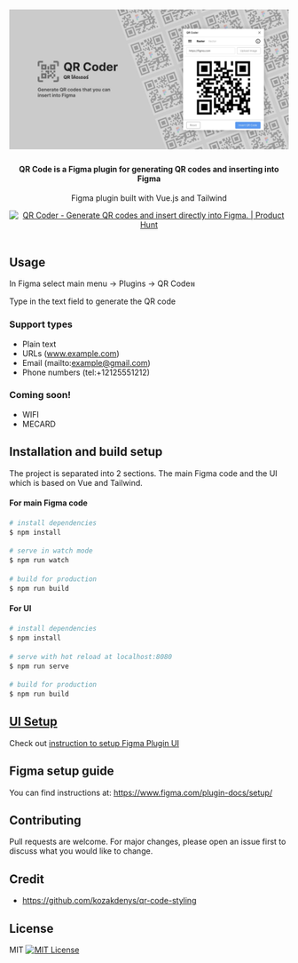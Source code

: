 <h1 align="center">
	<a href="https://github.com/nathakits/qr-figma-plugin">
		<img src="assets/plugin-file-cover.jpg" alt="QR Generator"/>
	</a>
</h1>

<h4 align="center">
  QR Code is a Figma plugin for generating QR codes and inserting into Figma
</h4>

<p align="center">
  Figma plugin built with Vue.js and Tailwind
</p>

<div align="center">
  <a href="https://www.producthunt.com/posts/qr-coder?utm_source=badge-featured&utm_medium=badge&utm_souce=badge-qr-coder" target="_blank">
    <img src="https://api.producthunt.com/widgets/embed-image/v1/featured.svg?post_id=293612&theme=light" alt="QR Coder - Generate QR codes and insert directly into Figma. | Product Hunt" style="width: 250px; height: 54px;" width="250" height="54" />
  </a>
</div>

<br>

<!-- ## Download -->
<!-- Install on Figma -->

## Usage
In Figma select main menu -> Plugins -> QR Codeพ

Type in the text field to generate the QR code

### Support types
- Plain text
- URLs (www.example.com)
- Email (mailto:example@gmail.com)
- Phone numbers (tel:+12125551212)

### Coming soon!
- WIFI
- MECARD

## Installation and build setup
The project is separated into 2 sections. The main Figma code and the UI which is based on Vue and Tailwind.

#### For main Figma code
```bash
# install dependencies
$ npm install

# serve in watch mode
$ npm run watch

# build for production
$ npm run build
```

#### For UI
```bash
# install dependencies
$ npm install

# serve with hot reload at localhost:8080
$ npm run serve

# build for production
$ npm run build
```

## [UI Setup](UI/README.md)
Check out [instruction to setup Figma Plugin UI](UI/README.md)

## Figma setup guide
You can find instructions at: https://www.figma.com/plugin-docs/setup/

## Contributing
Pull requests are welcome. For major changes, please open an issue first to discuss what you would like to change.

## Credit
-  https://github.com/kozakdenys/qr-code-styling

## License
MIT [![MIT License](https://img.shields.io/badge/license-MIT-blue.svg?style=flat)](LICENSE)
